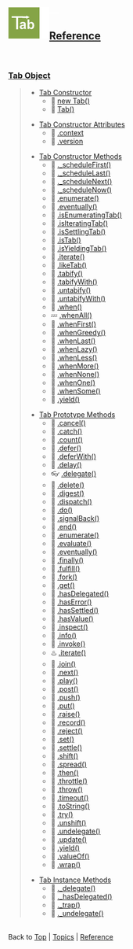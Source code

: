 <a name="top" ></a>

<img src="./img/tab-logo64.png" alt="Tab logo" align="left" style="float:left;" /><img src="./img/1x1.png" align="left" style="float:left;" height="64" width="20" /><img src="./img/1x1.png" height="4px" width="20" />

<a name="reference" ></a>
## [Reference]
<br />

<a name="cat-tab-object" ></a>
### [Tab Object][cat-tab-object]
> 
> <a name="cat-tab-constructor" ></a>
> * [Tab Constructor][cat-tab-constructor]
>     * :construction: [ new Tab()][ref-new-tab]
>     * :construction: [ Tab()][ref-tab]
> 
> <a name="cat-tab-constructor-attributes" ></a>
> * [Tab Constructor Attributes][cat-tab-constructor-attributes]
>     * :thought_balloon: [ .context][ref-tab.context]
>     * :construction: [ .version][ref-tab.version]
>
> <a name="cat-tab-constructor-methods" ></a>
> * [Tab Constructor Methods][cat-tab-constructor-methods]
>     * :thought_balloon: [ ._scheduleFirst()][ref-tab._schedule-first]
>     * :thought_balloon: [ ._scheduleLast()][ref-tab._schedule-last]
>     * :thought_balloon: [ ._scheduleNext()][ref-tab._schedule-next]
>     * :thought_balloon: [ ._scheduleNow()][ref-tab._schedule-now]
>     * :thought_balloon: [ .enumerate()][ref-tab.enumerate]
>     * :construction: [ .eventually()][ref-tab.eventually]
>     * :thought_balloon: [ .isEnumeratingTab()][ref-tab.is-enumerating-tab]
>     * :thought_balloon: [ .isIteratingTab()][ref-tab.is-iterating-tab]
>     * :construction: [ .isSettlingTab()][ref-tab.is-settling-tab]
>     * :construction: [ .isTab()][ref-tab.is-tab]
>     * :thought_balloon: [ .isYieldingTab()][ref-tab.is-yielding-tab]
>     * :thought_balloon: [ .iterate()][ref-tab.iterate]
>     * :thought_balloon: [ .likeTab()][ref-tab.like-tab]
>     * :thought_balloon: [ .tabify()][ref-tab.tabify]
>     * :thought_balloon: [ .tabifyWith()][ref-tab.tabifyWith]
>     * :thought_balloon: [ .untabify()][ref-tab.untabify]
>     * :thought_balloon: [ .untabifyWith()][ref-tab.untabifyWith]
>     * :thought_balloon: [ .when()][ref-tab.when]
>     * :zzz: [ .whenAll()][ref-tab.when-all]
>     * :thought_balloon: [ .whenFirst()][ref-tab.when-first]
>     * :thought_balloon: [ .whenGreedy()][ref-tab.when-greedy]
>     * :thought_balloon: [ .whenLast()][ref-tab.when-last]
>     * :thought_balloon: [ .whenLazy()][ref-tab.when.lazy]
>     * :thought_balloon: [ .whenLess()][ref-tab.when-less]
>     * :thought_balloon: [ .whenMore()][ref-tab.when-more]
>     * :thought_balloon: [ .whenNone()][ref-tab.when-none]
>     * :thought_balloon: [ .whenOne()][ref-tab.when-one]
>     * :thought_balloon: [ .whenSome()][ref-tab.when-some]
>     * :thought_balloon: [ .yield()][ref-tab.yield]
>
> <a name="cat-tab-prototype-methods" ></a>
> * [Tab Prototype Methods][cat-tab-prototype-methods]
>     * :thought_balloon: [ .cancel()][ref-tab.prototype.cancel]
>     * :construction: [ .catch()][ref-tab.prototype.catch]
>     * :thought_balloon: [ .count()][ref-tab.prototype.count]
>     * :construction: [ .defer()][ref-tab.prototype.defer]
>     * :thought_balloon: [ .deferWith()][ref-tab.prototype.deferWith]
>     * :thought_balloon: [ .delay()][ref-tab.prototype.delay]
>     * :eyeglasses: [ .delegate()][ref-tab.prototype.delegate]
>     * :thought_balloon: [ .delete()][ref-tab.prototype.delete]
>     * :thought_balloon: [ .digest()][ref-tab.prototype.digest]
>     * :thought_balloon: [ .dispatch()][ref-tab.prototype.dispatch]
>     * :construction: [ .do()][ref-tab.prototype.do]
>     * :thought_balloon: [ .signalBack()][ref-tab.prototype.signalBack]
>     * :thought_balloon: [ .end()][ref-tab.prototype.end]
>     * :thought_balloon: [ .enumerate()][ref-tab.prototype.enumerate]
>     * :thought_balloon: [ .evaluate()][ref-tab.prototype.evaluate]
>     * :construction: [ .eventually()][ref-tab.prototype.eventually]
>     * :construction: [ .finally()][ref-tab.prototype.finally]
>     * :construction: [ .fulfill()][ref-tab.prototype.fulfill]
>     * :thought_balloon: [ .fork()][ref-tab.prototype.fork]
>     * :thought_balloon: [ .get()][ref-tab.prototype.get]
>     * :thought_balloon: [ .hasDelegated()][ref-tab.prototype.has-delegated]
>     * :construction: [ .hasError()][ref-tab.prototype.has-error]
>     * :construction: [ .hasSettled()][ref-tab.prototype.has-settled]
>     * :construction: [ .hasValue()][ref-tab.prototype.has-value]
>     * :thought_balloon: [ .inspect()][ref-tab.prototype.inspect]
>     * :thought_balloon: [ .info()][ref-tab.prototype.info]
>     * :thought_balloon: [ .invoke()][ref-tab.prototype.invoke]
>     * :hotsprings: [ .iterate()][ref-tab.prototype.iterate]
>     * :thought_balloon: [ .join()][ref-tab.prototype.join]
>     * :thought_balloon: [ .next()][ref-tab.prototype.next]
>     * :thought_balloon: [ .play()][ref-tab.prototype.play]
>     * :thought_balloon: [ .post()][ref-tab.prototype.post]
>     * :thought_balloon: [ .push()][ref-tab.prototype.push]
>     * :thought_balloon: [ .put()][ref-tab.prototype.put]
>     * :thought_balloon: [ .raise()][ref-tab.prototype.raise]
>     * :thought_balloon: [ .record()][ref-tab.prototype.record]
>     * :construction: [ .reject()][ref-tab.prototype.reject]
>     * :thought_balloon: [ .set()][ref-tab.prototype.set]
>     * :construction: [ .settle()][ref-tab.prototype.settle]
>     * :thought_balloon: [ .shift()][ref-tab.prototype.shift]
>     * :thought_balloon: [ .spread()][ref-tab.prototype.spread]
>     * :thought_balloon: [ .then()][ref-tab.prototype.then]
>     * :thought_balloon: [ .throttle()][ref-tab.prototype.throttle]
>     * :construction: [ .throw()][ref-tab.prototype.throw]
>     * :thought_balloon: [ .timeout()][ref-tab.prototype.timeout]
>     * :construction: [ .toString()][ref-tab.prototype.to-string]
>     * :construction: [ .try()][ref-tab.prototype.try]
>     * :thought_balloon: [ .unshift()][ref-tab.prototype.unshift]
>     * :thought_balloon: [ .undelegate()][ref-tab.prototype.undelegate]
>     * :construction: [ .update()][ref-tab.prototype.update]
>     * :thought_balloon: [ .yield()][ref-tab.prototype.yield]
>     * :construction: [ .valueOf()][ref-tab.prototype.value-of]
>     * :thought_balloon: [ .wrap()][ref-tab.prototype.wrap]
>
> <a name="cat-tab-instance-methods" ></a>
> * [Tab Instance Methods][cat-tab-instance-methods]
>     * :thought_balloon: [ ._delegate()][ref-tab._delegate]
>     * :thought_balloon: [ ._hasDelegated()][ref-tab._has-delegated]
>     * :thought_balloon: [ ._trap()][ref-tab._trap]
>     * :thought_balloon: [ ._undelegate()][ref-tab._undelegate]



<br /> Back to [Top] | [Topics] | [Reference] <br />





[top]: #top "back to the top of this page"
[topics]: /doc/topics.md#topics "back to the 'Topics' section"
[reference]: #reference "back to the 'Reference' section"

[cat-tab-object]: #cat-tab-object "more attributes and methods under 'Tab Object'"

[cat-tab-constructor]: #cat-tab-constructor "more attributes and methods under 'Tab Constructor'"
[ref-new-tab]: tbd "!!! coming soon !!!"
[ref-tab]: tbd "!!! coming soon !!!"

[cat-tab-constructor-attributes]: #cat-tab-constructor-attributes "more attributes under 'Tab Constructor Attributes'"
[ref-tab.context]: tbd "!!! having some vague ideas !!!"
[ref-tab.version]: tbd "!!! coming soon !!!"

[cat-tab-constructor-methods]: #cat-tab-constructor-methods "more methods under 'Tab Constructor Methods'"
[ref-tab._schedule-first]: tbd "!!! having some vague ideas !!!"
[ref-tab._schedule-last]: tbd "!!! having some vague ideas !!!"
[ref-tab._schedule-next]: tbd "!!! having some vague ideas !!!"
[ref-tab._schedule-now]: tbd "!!! having some vague ideas !!!"
[ref-tab.enumerate]: tbd "!!! having some vague ideas !!!"
[ref-tab.eventually]: tbd "!!! coming soon !!!"
[ref-tab.is-enumerating-tab]: tbd "!!! having some vague ideas !!!"
[ref-tab.is-iterating-tab]: tbd "!!! having some vague ideas !!!"
[ref-tab.is-settling-tab]: tbd "!!! coming soon !!!"
[ref-tab.is-tab]: tbd "!!! coming soon !!!"
[ref-tab.is-yielding-tab]: tbd "!!! having some vague ideas !!!"
[ref-tab.iterate]: tbd "!!! having some vague ideas !!!"
[ref-tab.like-tab]: tbd "!!! having some vague ideas !!!"
[ref-tab.tabify]: tbd "!!! having some vague ideas !!!"
[ref-tab.tabifyWith]: tbd "!!! having some vague ideas !!!"
[ref-tab.untabify]: tbd "!!! having some vague ideas !!!"
[ref-tab.untabifyWith]: tbd "!!! having some vague ideas !!!"
[ref-tab.when]: tbd "!!! having some vague ideas !!!"
[ref-tab.when-all]: tbd "!!! thinking very hard !!!"
[ref-tab.when-first]: tbd "!!! having some vague ideas !!!"
[ref-tab.when-greedy]: tbd "!!! having some vague ideas !!!"
[ref-tab.when-last]: tbd "!!! having some vague ideas !!!"
[ref-tab.when.lazy]: tbd "!!! having some vague ideas !!!"
[ref-tab.when-less]: tbd "!!! having some vague ideas !!!"
[ref-tab.when-more]: tbd "!!! having some vague ideas !!!"
[ref-tab.when-none]: tbd "!!! having some vague ideas !!!"
[ref-tab.when-one]: tbd "!!! having some vague ideas !!!"
[ref-tab.when-some]: tbd "!!! having some vague ideas !!!"
[ref-tab.yield]: tbd "!!! having some vague ideas !!!"

[cat-tab-prototype-methods]: #cat-tab-prototype-methods "more methods under 'Tab Prototype Methods'"
[ref-tab.prototype.cancel]: tbd "!!! having some vague ideas !!!"
[ref-tab.prototype.catch]: tbd "!!! coming soon !!!"
[ref-tab.prototype.count]: tbd "!!! having some vague ideas !!!"
[ref-tab.prototype.defer]: tbd "!!! coming soon !!!"
[ref-tab.prototype.deferWith]: tbd "!!! having some vague ideas !!!"
[ref-tab.prototype.delay]: tbd "!!! having some vague ideas !!!"
[ref-tab.prototype.delegate]: tbd "!!! looking for my glasses !!!"
[ref-tab.prototype.delete]: tbd "!!! having some vague ideas !!!"
[ref-tab.prototype.digest]: tbd "!!! having some vague ideas !!!"
[ref-tab.prototype.dispatch]: tbd "!!! having some vague ideas !!!"
[ref-tab.prototype.do]: tbd "!!! coming soon !!!"
[ref-tab.prototype.signalBack]: tbd "!!! having some vague ideas !!!"
[ref-tab.prototype.end]: tbd "!!! having some vague ideas !!!"
[ref-tab.prototype.enumerate]: tbd "!!! having some vague ideas !!!"
[ref-tab.prototype.evaluate]: tbd "!!! having some vague ideas !!!"
[ref-tab.prototype.eventually]: tbd "!!! coming soon !!!"
[ref-tab.prototype.finally]: tbd "!!! coming soon !!!"
[ref-tab.prototype.fulfill]: tbd "!!! coming soon !!!"
[ref-tab.prototype.fork]: tbd "!!! having some vague ideas !!!"
[ref-tab.prototype.get]: tbd "!!! having some vague ideas !!!"
[ref-tab.prototype.has-delegated]: tbd "!!! having some vague ideas !!!"
[ref-tab.prototype.has-error]: tbd "!!! coming soon !!!"
[ref-tab.prototype.has-settled]: tbd "!!! coming soon !!!"
[ref-tab.prototype.has-value]: tbd "!!! coming soon !!!"
[ref-tab.prototype.inspect]: tbd "!!! having some vague ideas !!!"
[ref-tab.prototype.info]: tbd "!!! having some vague ideas !!!"
[ref-tab.prototype.invoke]: tbd "!!! having some vague ideas !!!"
[ref-tab.prototype.iterate]: tbd "!!! cooking supper !!!"
[ref-tab.prototype.join]: tbd "!!! having some vague ideas !!!"
[ref-tab.prototype.next]: tbd "!!! having some vague ideas !!!"
[ref-tab.prototype.play]: tbd "!!! having some vague ideas !!!"
[ref-tab.prototype.post]: tbd "!!! having some vague ideas !!!"
[ref-tab.prototype.push]: tbd "!!! having some vague ideas !!!"
[ref-tab.prototype.put]: tbd "!!! having some vague ideas !!!"
[ref-tab.prototype.raise]: tbd "!!! having some vague ideas !!!"
[ref-tab.prototype.record]: tbd "!!! having some vague ideas !!!"
[ref-tab.prototype.reject]: tbd "!!! coming soon !!!"
[ref-tab.prototype.set]: tbd "!!! having some vague ideas !!!"
[ref-tab.prototype.settle]: tbd "!!! coming soon !!!"
[ref-tab.prototype.shift]: tbd "!!! having some vague ideas !!!"
[ref-tab.prototype.spread]: tbd "!!! having some vague ideas !!!"
[ref-tab.prototype.then]: tbd "!!! having some vague ideas !!!"
[ref-tab.prototype.throttle]: tbd "!!! having some vague ideas !!!"
[ref-tab.prototype.throw]: tbd "!!! coming soon !!!"
[ref-tab.prototype.timeout]: tbd "!!! having some vague ideas !!!"
[ref-tab.prototype.to-string]: tbd "!!! coming soon !!!"
[ref-tab.prototype.try]: tbd "!!! coming soon !!!"
[ref-tab.prototype.unshift]: tbd "!!! having some vague ideas !!!"
[ref-tab.prototype.undelegate]: tbd "!!! having some vague ideas !!!"
[ref-tab.prototype.update]: tbd "!!! coming soon !!!"
[ref-tab.prototype.yield]: tbd "!!! having some vague ideas !!!"
[ref-tab.prototype.value-of]: tbd "!!! coming soon !!!"
[ref-tab.prototype.wrap]: tbd "!!! having some vague ideas !!!"

[cat-tab-instance-methods]: #cat-tab-instance-methods "more methods under 'Tab Instance Methods'"
[ref-tab._delegate]: tbd "!!! having some vague ideas !!!"
[ref-tab._has-delegated]: tbd "!!! having some vague ideas !!!"
[ref-tab._trap]: tbd "!!! having some vague ideas !!!"
[ref-tab._undelegate]: tbd "!!! having some vague ideas !!!"

